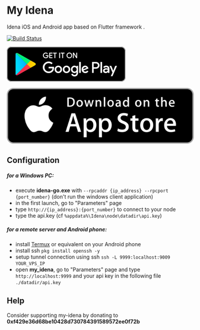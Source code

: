 # My Idena

Idena iOS and Android app based on Flutter framework .

[![Build Status](https://travis-ci.com/redDwarf03/my-idena.svg?branch=master)](https://travis-ci.com/redDwarf03/my-idena)

[![Get it on Google Play](/assets/images/google-play-badge.png)](https://play.google.com/store/apps/details?id=io.reddwarf.my_idena)

[![Get it on Apple Store](/assets/images/apple-store-badge.png)](https://apps.apple.com/app/my-idena/id1535914607)

## Configuration
##### for a Windows PC:
* execute **idena-go.exe** with ``--rpcaddr {ip_address} --rpcport {port_number}`` (don't run the windows client application)
* in the first launch, go to "Parameters" page
* type ``http://{ip_address}:{port_number}`` to connect to your node
* type the api.key (cf ``%appdata%\Idena\node\datadir\api.key``)

##### for a remote server and Android phone:
* install [Termux](https://play.google.com/store/apps/details?id=com.termux&hl=en) or equivalent on your Android phone
* install ssh ``pkg install openssh -y``
* setup tunnel connection using ssh ``ssh -L 9999:localhost:9009 YOUR_VPS_IP``
* open **my_idena**, go to "Parameters" page and type ``http://localhost:9999`` and your api key in the following file ``./datadir/api.key``

## Help

Consider supporting my-idena by donating to **0xf429e36d68be10428d730784391589572ee0f72b**

